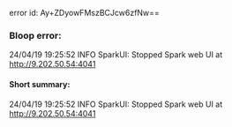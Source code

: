 error id: Ay+ZDyowFMszBCJcw6zfNw==
### Bloop error:

24/04/19 19:25:52 INFO SparkUI: Stopped Spark web UI at http://9.202.50.54:4041
#### Short summary: 

24/04/19 19:25:52 INFO SparkUI: Stopped Spark web UI at http://9.202.50.54:4041